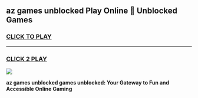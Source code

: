 
## az games unblocked Play Online 👋 Unblocked Games
<h3>
<a href="https://premium.freeplayer.one?title=az_games_unblocked&ref=19F">CLICK TO PLAY</a></h3>
<hr>

<h3>
<a href="https://premium.freeplayer.one?title=az_games_unblocked&ref=19F">CLICK 2 PLAY</a>
  
</h3>

<a href="https://premium.freeplayer.one?title=az_games_unblocked&ref=19F"><img src="https://clearcache.store/games.png"></a>


**az games unblocked games unblocked: Your Gateway to Fun and Accessible Online Gaming**
